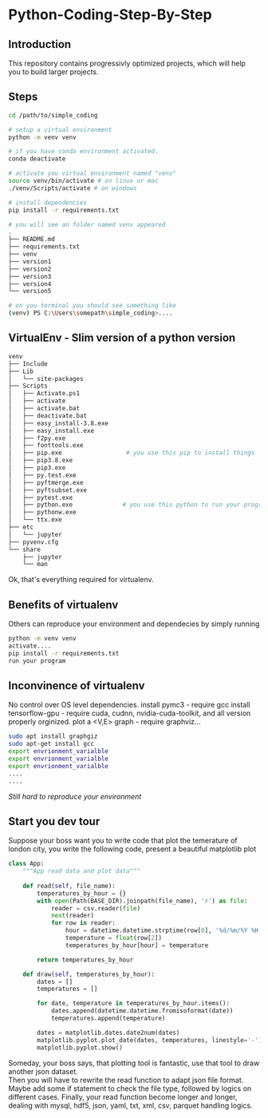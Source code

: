 # Python-Coding-Step-By-Step

## Introduction
This repository contains progressivly optimized projects, which will help you to build larger projects.

## Steps
```bash
cd /path/to/simple_coding

# setup a virtual environment
python -m venv venv

# if you have conda environment activated.
conda deactivate

# activate you virtual environment named "venv"
source venv/bin/activate # on linux or mac
./venv/Scripts/activate # on windows

# install dependencies
pip install -r requirements.txt

# you will see an folder named venv appeared
.
├── README.md
├── requirements.txt
├── venv
├── version1
├── version2
├── version3
├── version4
└── version5

# on you terminal you should see something like 
(venv) PS C:\Users\somepath\simple_coding>....
```


## VirtualEnv - Slim version of a python version
```bash
venv
├── Include
├── Lib
│   └── site-packages
├── Scripts
│   ├── Activate.ps1
│   ├── activate
│   ├── activate.bat
│   ├── deactivate.bat
│   ├── easy_install-3.8.exe
│   ├── easy_install.exe
│   ├── f2py.exe
│   ├── fonttools.exe
│   ├── pip.exe                  # you use this pip to install things
│   ├── pip3.8.exe
│   ├── pip3.exe
│   ├── py.test.exe
│   ├── pyftmerge.exe
│   ├── pyftsubset.exe
│   ├── pytest.exe
│   ├── python.exe              # you use this python to run your program
│   ├── pythonw.exe
│   └── ttx.exe
├── etc
│   └── jupyter
├── pyvenv.cfg
└── share
    ├── jupyter
    └── man
```

Ok, that's everything required for virtualenv.


## Benefits of virtualenv
Others can reproduce your environment and dependecies by simply running
```bash
python -m venv venv
activate....
pip install -r requirements.txt
run your program
```

## Inconvinence of virtualenv
No control over OS level dependencies.
install pymc3 - require gcc
install tensorflow-gpu - require cuda, cudnn, nvidia-cuda-toolkit, and all version properly orginized.
plot a <V,E> graph - require graphviz...
```bash
sudo apt install graphgiz
sudo apt-get install gcc
export envrionment_varialble
export envrionment_varialble
export envrionment_varialble
....
....
```
*Still hard to reproduce your environment*



## Start you dev tour
Suppose your boss want you to write code that plot the temerature of london city, you write the following code, present a beautiful matplotlib plot
```python
class App:
    """App read data and plot data"""
    
    def read(self, file_name):
        temperatures_by_hour = {}
        with open(Path(BASE_DIR).joinpath(file_name), 'r') as file:
            reader = csv.reader(file)
            next(reader) 
            for row in reader:
                hour = datetime.datetime.strptime(row[0], '%d/%m/%Y %H:%M').isoformat()
                temperature = float(row[2])
                temperatures_by_hour[hour] = temperature

        return temperatures_by_hour

    def draw(self, temperatures_by_hour):
        dates = []
        temperatures = []

        for date, temperature in temperatures_by_hour.items():
            dates.append(datetime.datetime.fromisoformat(date))
            temperatures.append(temperature)

        dates = matplotlib.dates.date2num(dates)
        matplotlib.pyplot.plot_date(dates, temperatures, linestyle='-')
        matplotlib.pyplot.show()
```

Someday, your boss says, that plotting tool is fantastic, use that tool to draw another json dataset.    
Then you will have to rewrite the read function to adapt json file format.       
Maybe add some if statement to check the file type, followed by logics on different cases.
Finally, your read function become longer and longer, dealing with mysql, hdf5, json, yaml, txt, xml, csv, parquet handling logics.
